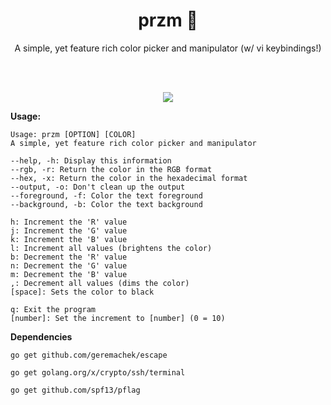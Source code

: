 <h1 align="center">przm 🎨</h1>

<p align="center">A simple, yet feature rich color picker and manipulator (w/ vi keybindings!)</p>
<br><br>
<p align="center"><img src="scrot.png"></p>

**Usage:**

```
Usage: przm [OPTION] [COLOR]
A simple, yet feature rich color picker and manipulator

--help, -h: Display this information
--rgb, -r: Return the color in the RGB format
--hex, -x: Return the color in the hexadecimal format
--output, -o: Don't clean up the output
--foreground, -f: Color the text foreground
--background, -b: Color the text background

h: Increment the 'R' value
j: Increment the 'G' value
k: Increment the 'B' value
l: Increment all values (brightens the color)
b: Decrement the 'R' value
n: Decrement the 'G' value
m: Decrement the 'B' value
,: Decrement all values (dims the color)
[space]: Sets the color to black

q: Exit the program
[number]: Set the increment to [number] (0 = 10)
```

**Dependencies**

```
go get github.com/geremachek/escape 
```

```
go get golang.org/x/crypto/ssh/terminal
```

```
go get github.com/spf13/pflag
```
